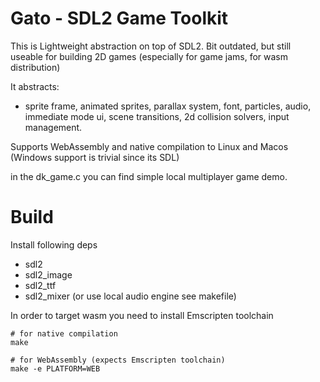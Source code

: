 # Gato - SDL2 Game Toolkit

This is Lightweight abstraction on top of SDL2. Bit outdated, but still useable for building 2D games (especially for game jams, for wasm distribution)

It abstracts:
- sprite frame, animated sprites, parallax system, font, particles, audio, immediate mode ui, scene transitions, 2d collision solvers, input management.

Supports WebAssembly and native compilation to Linux and Macos (Windows support is trivial since its SDL)

in the dk_game.c you can find simple local multiplayer game demo.

# Build

Install following deps
- sdl2
- sdl2_image
- sdl2_ttf
- sdl2_mixer (or use local audio engine see makefile)

In order to target wasm you need to install Emscripten toolchain

```
# for native compilation
make 

# for WebAssembly (expects Emscripten toolchain)
make -e PLATFORM=WEB
```

